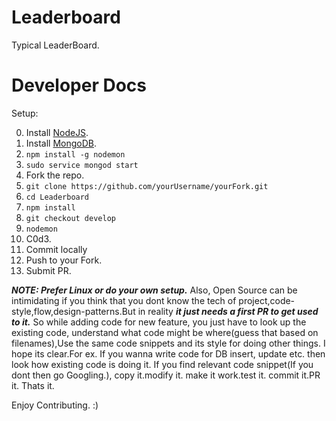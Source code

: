 # Leaderboard
Typical LeaderBoard.
# Developer Docs
Setup:<br/>

0. Install [NodeJS](https://nodejs.org/en/download/package-manager/).
1. Install [MongoDB](https://docs.mongodb.com/manual/tutorial/install-mongodb-on-ubuntu/).
2. `npm install -g nodemon`
3. `sudo service mongod start`
4. Fork the repo. 
5. `git clone https://github.com/yourUsername/yourFork.git`
6. `cd Leaderboard`
7. `npm install`
8. `git checkout develop`
7. `nodemon`
8. C0d3.
9. Commit locally
10. Push to your Fork.
11. Submit PR.

***NOTE: Prefer Linux or do your own setup.***
Also, Open Source can be intimidating if you think that you dont know the tech of project,code-style,flow,design-patterns.But in reality ***it just needs a first PR to get used to it.*** So while adding code for new feature, you just have to look up the existing code, understand what code might be where(guess that based on filenames),Use the same code snippets and its style for doing other things. I hope its clear.For ex. If you wanna write code for DB insert, update etc. then look how existing code is doing it. If you find relevant code snippet(If you dont then go Googling.), copy it.modify it. make it work.test it. commit it.PR it. Thats it.

Enjoy Contributing. :)


